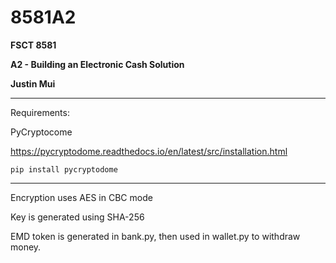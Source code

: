 # 8581A2

**FSCT 8581**

**A2 - Building an Electronic Cash Solution**

**Justin Mui**

---

Requirements:

PyCryptocome

https://pycryptodome.readthedocs.io/en/latest/src/installation.html

`pip install pycryptodome`

---

Encryption uses AES in CBC mode

Key is generated using SHA-256

EMD token is generated in bank.py, then used in wallet.py to withdraw money.


